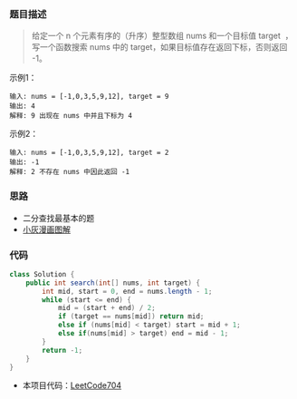 ### 题目描述

> 给定一个 n 个元素有序的（升序）整型数组 nums 和一个目标值 target  ，写一个函数搜索 nums 中的 target，如果目标值存在返回下标，否则返回 -1。

示例1：
```
输入: nums = [-1,0,3,5,9,12], target = 9
输出: 4
解释: 9 出现在 nums 中并且下标为 4
```
示例2：
```
输入: nums = [-1,0,3,5,9,12], target = 2
输出: -1
解释: 2 不存在 nums 中因此返回 -1
```

### 思路
- 二分查找最基本的题
- [小灰漫画图解](https://baijiahao.baidu.com/s?id=1635498997846582026&wfr=spider&for=pc)

### 代码
```java
class Solution {
    public int search(int[] nums, int target) {
        int mid, start = 0, end = nums.length - 1;
        while (start <= end) {
            mid = (start + end) / 2;
            if (target == nums[mid]) return mid;
            else if (nums[mid] < target) start = mid + 1;
            else if(nums[mid] > target) end = mid - 1;
        }
        return -1;
    }
}
```

- 本项目代码：[LeetCode704](https://github.com/HelloSummer5/LeetCodeDemo/blob/master/src/com/leetcode/search/dichotomy/LeetCode704.java "悬停显示")
